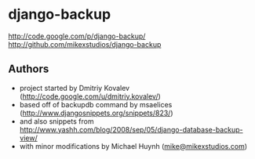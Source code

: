 django-backup
=============
http://code.google.com/p/django-backup/
http://github.com/mikexstudios/django-backup

Authors
-------

* project started by Dmitriy Kovalev (http://code.google.com/u/dmitriy.kovalev/)
* based off of backupdb command by msaelices (http://www.djangosnippets.org/snippets/823/)
* and also snippets from http://www.yashh.com/blog/2008/sep/05/django-database-backup-view/
* with minor modifications by Michael Huynh (mike@mikexstudios.com)
